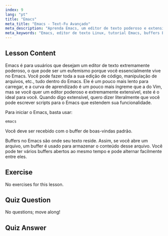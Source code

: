 ```yaml
---
index: 9
lang: "pt"
title: "Emacs"
meta_title: "Emacs - Text-Fu Avançado"
meta_description: "Aprenda Emacs, um editor de texto poderoso e extensível para Linux. Entenda os buffers do Emacs e o uso básico. Comece sua jornada com Emacs hoje!"
meta_keywords: "Emacs, editor de texto Linux, tutorial Emacs, buffers Emacs, comandos Linux, iniciante, guia"
---
```


## Lesson Content

Emacs é para usuários que desejam um editor de texto extremamente poderoso, o que pode ser um eufemismo porque você essencialmente vive no Emacs. Você pode fazer toda a sua edição de código, manipulação de arquivos, etc., tudo dentro do Emacs. Ele é um pouco mais lento para carregar, e a curva de aprendizado é um pouco mais íngreme que a do Vim, mas se você quer um editor poderoso e extremamente extensível, este é o ideal para você. Quando digo extensível, quero dizer literalmente que você pode escrever scripts para o Emacs que estendem sua funcionalidade.

Para iniciar o Emacs, basta usar:

```bash
emacs
```

Você deve ser recebido com o buffer de boas-vindas padrão.

Buffers no Emacs são onde seu texto reside. Assim, se você abre um arquivo, um buffer é usado para armazenar o conteúdo desse arquivo. Você pode ter vários buffers abertos ao mesmo tempo e pode alternar facilmente entre eles.

## Exercise

No exercises for this lesson.

## Quiz Question

No questions; move along!

## Quiz Answer
